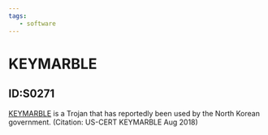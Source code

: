 ```yaml
---
tags:
   - software
---
```

# KEYMARBLE
## ID:S0271
[KEYMARBLE](software/S0271) is a Trojan that has reportedly been used by the North Korean government. (Citation: US-CERT KEYMARBLE Aug 2018)
